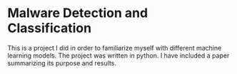 # Malware Detection and Classification
This is a project I did in order to familiarize myself with different machine learning models. The project was written in python. I have included a paper summarizing its purpose and results.
